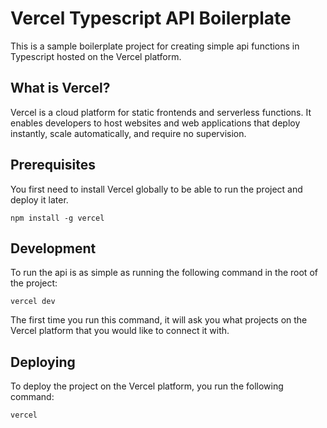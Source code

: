 # Vercel Typescript API Boilerplate

This is a sample boilerplate project for creating simple api functions in Typescript hosted on the Vercel platform.

## What is Vercel?

Vercel is a cloud platform for static frontends and serverless functions. It enables developers to host websites and web applications that deploy instantly, scale automatically, and require no supervision.

## Prerequisites

You first need to install Vercel globally to be able to run the project and deploy it later.

```
npm install -g vercel
```

## Development

To run the api is as simple as running the following command in the root of the project:

```
vercel dev
```

The first time you run this command, it will ask you what projects on the Vercel platform that you would like to connect it with.

## Deploying

To deploy the project on the Vercel platform, you run the following command:

```
vercel
```